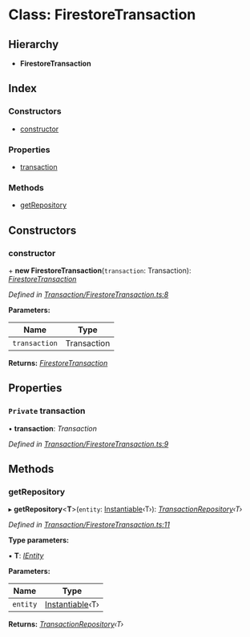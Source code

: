 
# Class: FirestoreTransaction

## Hierarchy

* **FirestoreTransaction**

## Index

### Constructors

* [constructor](firestoretransaction.md#constructor)

### Properties

* [transaction](firestoretransaction.md#private-transaction)

### Methods

* [getRepository](firestoretransaction.md#getrepository)

## Constructors

###  constructor

\+ **new FirestoreTransaction**(`transaction`: Transaction): *[FirestoreTransaction](firestoretransaction.md)*

*Defined in [Transaction/FirestoreTransaction.ts:8](https://github.com/wovalle/fireorm/blob/5547513/src/Transaction/FirestoreTransaction.ts#L8)*

**Parameters:**

Name | Type |
------ | ------ |
`transaction` | Transaction |

**Returns:** *[FirestoreTransaction](firestoretransaction.md)*

## Properties

### `Private` transaction

• **transaction**: *Transaction*

*Defined in [Transaction/FirestoreTransaction.ts:9](https://github.com/wovalle/fireorm/blob/5547513/src/Transaction/FirestoreTransaction.ts#L9)*

## Methods

###  getRepository

▸ **getRepository**<**T**>(`entity`: [Instantiable](../globals.md#instantiable)‹T›): *[TransactionRepository](transactionrepository.md)‹T›*

*Defined in [Transaction/FirestoreTransaction.ts:11](https://github.com/wovalle/fireorm/blob/5547513/src/Transaction/FirestoreTransaction.ts#L11)*

**Type parameters:**

▪ **T**: *[IEntity](../interfaces/ientity.md)*

**Parameters:**

Name | Type |
------ | ------ |
`entity` | [Instantiable](../globals.md#instantiable)‹T› |

**Returns:** *[TransactionRepository](transactionrepository.md)‹T›*
